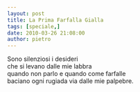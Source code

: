 ```yaml
---
layout: post
title: La Prima Farfalla Gialla
tags: [speciale,]
date: 2010-03-26 21:08:00
author: pietro
---
```

Sono silenziosi i desideri<br/>che si levano dalle mie labbra<br/>quando non parlo e quando come farfalle<br/>baciano ogni rugiada via dalle mie palpebre.

